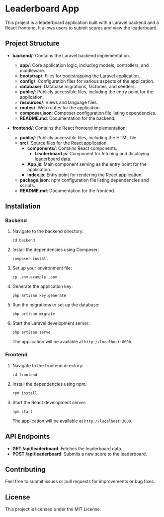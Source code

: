 # Leaderboard App

This project is a leaderboard application built with a Laravel backend and a React frontend. It allows users to submit scores and view the leaderboard.

## Project Structure

- **backend/**: Contains the Laravel backend implementation.
  - **app/**: Core application logic, including models, controllers, and middleware.
  - **bootstrap/**: Files for bootstrapping the Laravel application.
  - **config/**: Configuration files for various aspects of the application.
  - **database/**: Database migrations, factories, and seeders.
  - **public/**: Publicly accessible files, including the entry point for the application.
  - **resources/**: Views and language files.
  - **routes/**: Web routes for the application.
  - **composer.json**: Composer configuration file listing dependencies.
  - **README.md**: Documentation for the backend.

- **frontend/**: Contains the React frontend implementation.
  - **public/**: Publicly accessible files, including the HTML file.
  - **src/**: Source files for the React application.
    - **components/**: Contains React components.
      - **Leaderboard.js**: Component for fetching and displaying leaderboard data.
    - **App.js**: Main component serving as the entry point for the application.
    - **index.js**: Entry point for rendering the React application.
  - **package.json**: npm configuration file listing dependencies and scripts.
  - **README.md**: Documentation for the frontend.

## Installation

### Backend

1. Navigate to the backend directory:
   ```
   cd backend
   ```

2. Install the dependencies using Composer:
   ```
   composer install
   ```

3. Set up your environment file:
   ```
   cp .env.example .env
   ```

4. Generate the application key:
   ```
   php artisan key:generate
   ```

5. Run the migrations to set up the database:
   ```
   php artisan migrate
   ```

6. Start the Laravel development server:
   ```
   php artisan serve
   ```
   The application will be available at `http://localhost:8000`.

### Frontend

1. Navigate to the frontend directory:
   ```
   cd frontend
   ```

2. Install the dependencies using npm:
   ```
   npm install
   ```

3. Start the React development server:
   ```
   npm start
   ```
   The application will be available at `http://localhost:3000`.

## API Endpoints

- **GET /api/leaderboard**: Fetches the leaderboard data.
- **POST /api/leaderboard**: Submits a new score to the leaderboard.

## Contributing

Feel free to submit issues or pull requests for improvements or bug fixes.

## License

This project is licensed under the MIT License.